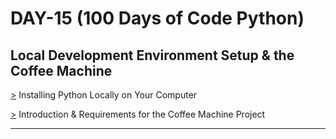 # DAY-15 (100 Days of Code Python)

## Local Development Environment Setup & the Coffee Machine

<!-- 
* Important Links:<br>
  * Python PEP8 Style Guide: https://www.python.org/dev/peps/pep-0008/    (Feaatures of Python) 
-->

[>](https://www.python.org/downloads/) Installing Python Locally on Your Computer <br>
<!-- 
* Download PyCharm for Windows or Mac
* PyCharm's Charming Features (while you wait for the download to finish)
* How to Install PyCharm on Windows or Installing PyCharm on Mac
-->

[>](https://github.com/Aniruddh-482/Python/tree/main/015/Virtual%20Coffee%20Machine) Introduction & Requirements for the Coffee Machine Project <br>

<hr>
